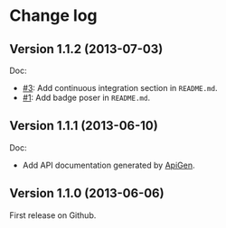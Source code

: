 Change log
==========

## Version 1.1.2 (2013-07-03)

Doc:

  - [#3](https://github.com/geoffroy-aubry/Logger/issues/3): Add continuous integration section in `README.md`.
  - [#1](https://github.com/geoffroy-aubry/Logger/issues/1): Add badge poser in `README.md`.

## Version 1.1.1 (2013-06-10)

Doc:

  - Add API documentation generated by [ApiGen](http://apigen.org/).

## Version 1.1.0 (2013-06-06)

First release on Github.
